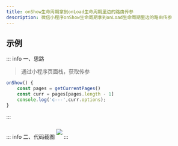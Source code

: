 ```yaml
---
title: onShow生命周期拿到onLoad生命周期里边的路由传参
description: 微信小程序onShow生命周期拿到onLoad生命周期里边的路由传参
---
```


<c-title title="onShow生命周期拿到onLoad生命周期里边的路由传参" />

## 示例

::: info 一、思路
> 通过小程序页面栈，获取传参
```js
onShow() {
    const pages = getCurrentPages()
    const curr = pages[pages.length - 1]
    console.log('c---',curr.options);
}
```
:::

::: info 二、代码截图
<img style="margin: 10px 0" src="http://www.jwblog.cn/images/pc/code/onshow.png" />
:::
